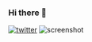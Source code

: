 ### Hi there 👋

[![twitter](https://img.shields.io/twitter/follow/AlxMedia?style=social)](https://twitter.com/AlxMedia)
![screenshot](http://dev.alx.media/github-profile.png)
<!--
**AlxMedia/AlxMedia** is a ✨ _special_ ✨ repository because its `README.md` (this file) appears on your GitHub profile.

Here are some ideas to get you started:

- 🔭 I’m currently working on ...
- 🌱 I’m currently learning ...
- 👯 I’m looking to collaborate on ...
- 🤔 I’m looking for help with ...
- 💬 Ask me about ...
- 📫 How to reach me: ...
- 😄 Pronouns: ...
- ⚡ Fun fact: ...
-->
